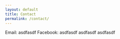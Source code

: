 ```yaml
---
layout: default
title: Contact
permalink: /contact/
---
```


Email: asdfasdf
Facebook: asdfasdf
asdfasdf
asdfasdf

